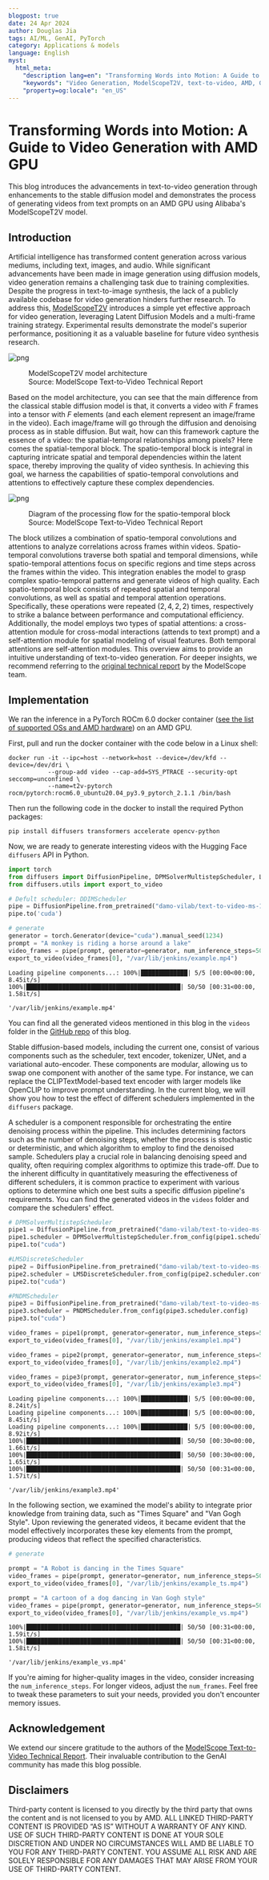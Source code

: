 ```yaml
---
blogpost: true
date: 24 Apr 2024
author: Douglas Jia
tags: AI/ML, GenAI, PyTorch
category: Applications & models
language: English
myst:
  html_meta:
    "description lang=en": "Transforming Words into Motion: A Guide to Video Generation with AMD GPU"
    "keywords": "Video Generation, ModelScopeT2V, text-to-video, AMD, GPU, MI300, MI250, ROCm, Generative AI, Videos"
    "property=og:locale": "en_US"
---
```


# Transforming Words into Motion: A Guide to Video Generation with AMD GPU

This blog introduces the advancements in text-to-video generation through enhancements to the stable diffusion model and demonstrates the process of generating videos from text prompts on an AMD GPU using Alibaba's ModelScopeT2V model.

## Introduction

Artificial intelligence has transformed content generation across various mediums, including text, images, and audio. While significant advancements have been made in image generation using diffusion models, video generation remains a challenging task due to training complexities. Despite the progress in text-to-image synthesis, the lack of a publicly available codebase for video generation hinders further research. To address this, [ModelScopeT2V](https://arxiv.org/abs/2308.06571) introduces a simple yet effective approach for video generation, leveraging Latent Diffusion Models and a multi-frame training strategy. Experimental results demonstrate the model's superior performance, positioning it as a valuable baseline for future video synthesis research.

![png](images/architecture.png)
<figure style="text-align: left;">
    <figcaption>ModelScopeT2V model architecture<br>Source: ModelScope Text-to-Video Technical Report</figcaption>
</figure>

Based on the model architecture, you can see that the main difference from the classical stable diffusion model is that, it converts a video with $F$ frames into a tensor with $F$ elements (and each element represent an image/frame in the video). Each image/frame will go through the diffusion and denoising process as in stable diffusion. But wait, how can this framework capture the essence of a video: the spatial-temporal relationships among pixels? Here comes the spatial-temporal block.
The spatio-temporal block is integral in capturing intricate spatial and temporal dependencies within the latent space, thereby improving the quality of video synthesis. In achieving this goal, we harness the capabilities of spatio-temporal convolutions and attentions to effectively capture these complex dependencies.

![png](images/spatial-temporal.png)
<figure style="text-align: left;">
    <figcaption>Diagram of the processing flow for the spatio-temporal block<br>Source: ModelScope Text-to-Video Technical Report</figcaption>
</figure>

The block utilizes a combination of spatio-temporal convolutions and attentions to analyze correlations across frames within videos. Spatio-temporal convolutions traverse both spatial and temporal dimensions, while spatio-temporal attentions focus on specific regions and time steps across the frames within the video. This integration enables the model to grasp complex spatio-temporal patterns and generate videos of high quality. Each spatio-temporal block consists of repeated spatial and temporal convolutions, as well as spatial and temporal attention operations. Specifically, these operations were repeated $(2, 4, 2, 2)$ times, respectively to strike a balance between performance and computational efficiency. Additionally, the model employs two types of spatial attentions: a cross-attention module for cross-modal interactions (attends to text prompt) and a self-attention module for spatial modeling of visual features. Both temporal attentions are self-attention modules. This overview aims to provide an intuitive understanding of text-to-video generation. For deeper insights, we recommend referring to the [original technical report](https://arxiv.org/abs/2308.06571) by the ModelScope team.

## Implementation

We ran the inference in a PyTorch ROCm 6.0 docker container ([see the list of supported OSs and AMD hardware](https://rocm.docs.amd.com/projects/install-on-linux/en/latest/reference/system-requirements.html)) on an AMD GPU.

First, pull and run the docker container with the code below in a Linux shell:

```text
docker run -it --ipc=host --network=host --device=/dev/kfd --device=/dev/dri \
           --group-add video --cap-add=SYS_PTRACE --security-opt seccomp=unconfined \
           --name=t2v-pytorch rocm/pytorch:rocm6.0_ubuntu20.04_py3.9_pytorch_2.1.1 /bin/bash
```

Then run the following code in the docker to install the required Python packages:

```text
pip install diffusers transformers accelerate opencv-python
```

Now, we are ready to generate interesting videos with the Hugging Face `diffusers` API in Python.

```python
import torch
from diffusers import DiffusionPipeline, DPMSolverMultistepScheduler, LMSDiscreteScheduler, PNDMScheduler
from diffusers.utils import export_to_video

# Defult scheduler: DDIMScheduler
pipe = DiffusionPipeline.from_pretrained("damo-vilab/text-to-video-ms-1.7b")
pipe.to('cuda')

# generate
generator = torch.Generator(device="cuda").manual_seed(1234)
prompt = "A monkey is riding a horse around a lake"
video_frames = pipe(prompt, generator=generator, num_inference_steps=50, num_frames=20).frames
export_to_video(video_frames[0], "/var/lib/jenkins/example.mp4")
```

```text
Loading pipeline components...: 100%|█████████████| 5/5 [00:00<00:00,  8.45it/s]
100%|███████████████████████████████████████████| 50/50 [00:31<00:00,  1.58it/s]

'/var/lib/jenkins/example.mp4'
```

You can find all the generated videos mentioned in this blog in the `videos` folder in the [GitHub repo](https://github.com/ROCm/rocm-blogs/tree/release/blogs/artificial-intelligence/text-to-video-generation) of this blog.

Stable diffusion-based models, including the current one, consist of various components such as the scheduler, text encoder, tokenizer, UNet, and a variational auto-encoder. These components are modular, allowing us to swap one component with another of the same type. For instance, we can replace the CLIPTextModel-based text encoder with larger models like OpenCLIP to improve prompt understanding. In the current blog, we will show you how to test the effect of different schedulers implemented in the `diffusers` package.

A scheduler is a component responsible for orchestrating the entire denoising process within the pipeline. This includes determining factors such as the number of denoising steps, whether the process is stochastic or deterministic, and which algorithm to employ to find the denoised sample. Schedulers play a crucial role in balancing denoising speed and quality, often requiring complex algorithms to optimize this trade-off. Due to the inherent difficulty in quantitatively measuring the effectiveness of different schedulers, it is common practice to experiment with various options to determine which one best suits a specific diffusion pipeline's requirements. You can find the generated videos in the `videos` folder and compare the schedulers' effect.

```python
# DPMSolverMultistepScheduler
pipe1 = DiffusionPipeline.from_pretrained("damo-vilab/text-to-video-ms-1.7b")
pipe1.scheduler = DPMSolverMultistepScheduler.from_config(pipe1.scheduler.config)
pipe1.to("cuda")

#LMSDiscreteScheduler
pipe2 = DiffusionPipeline.from_pretrained("damo-vilab/text-to-video-ms-1.7b")
pipe2.scheduler = LMSDiscreteScheduler.from_config(pipe2.scheduler.config)
pipe2.to("cuda")

#PNDMScheduler
pipe3 = DiffusionPipeline.from_pretrained("damo-vilab/text-to-video-ms-1.7b")
pipe3.scheduler = PNDMScheduler.from_config(pipe3.scheduler.config)
pipe3.to("cuda")

video_frames = pipe1(prompt, generator=generator, num_inference_steps=50, num_frames=20).frames
export_to_video(video_frames[0], "/var/lib/jenkins/example1.mp4")

video_frames = pipe2(prompt, generator=generator, num_inference_steps=50, num_frames=20).frames
export_to_video(video_frames[0], "/var/lib/jenkins/example2.mp4")

video_frames = pipe3(prompt, generator=generator, num_inference_steps=50, num_frames=20).frames
export_to_video(video_frames[0], "/var/lib/jenkins/example3.mp4")
```

```text
Loading pipeline components...: 100%|█████████████| 5/5 [00:00<00:00,  8.24it/s]
Loading pipeline components...: 100%|█████████████| 5/5 [00:00<00:00,  8.45it/s]
Loading pipeline components...: 100%|█████████████| 5/5 [00:00<00:00,  8.92it/s]
100%|███████████████████████████████████████████| 50/50 [00:30<00:00,  1.66it/s]
100%|███████████████████████████████████████████| 50/50 [00:30<00:00,  1.65it/s]
100%|███████████████████████████████████████████| 50/50 [00:31<00:00,  1.57it/s]

'/var/lib/jenkins/example3.mp4'
```

In the following section, we examined the model's ability to integrate prior knowledge from training data, such as "Times Square" and "Van Gogh Style". Upon reviewing the generated videos, it became evident that the model effectively incorporates these key elements from the prompt, producing videos that reflect the specified characteristics.

```python
# generate

prompt = "A Robot is dancing in the Times Square"
video_frames = pipe(prompt, generator=generator, num_inference_steps=50, num_frames=20).frames
export_to_video(video_frames[0], "/var/lib/jenkins/example_ts.mp4")

prompt = "A cartoon of a dog dancing in Van Gogh style"
video_frames = pipe(prompt, generator=generator, num_inference_steps=50, num_frames=20).frames
export_to_video(video_frames[0], "/var/lib/jenkins/example_vs.mp4")
```

```text
100%|███████████████████████████████████████████| 50/50 [00:31<00:00,  1.59it/s]
100%|███████████████████████████████████████████| 50/50 [00:31<00:00,  1.58it/s]  

'/var/lib/jenkins/example_vs.mp4'
```

If you're aiming for higher-quality images in the video, consider increasing the `num_inference_steps`. For longer videos, adjust the `num_frames`. Feel free to tweak these parameters to suit your needs, provided you don't encounter memory issues.

## Acknowledgement

We extend our sincere gratitude to the authors of the [ModelScope Text-to-Video Technical Report](https://arxiv.org/abs/2308.06571). Their invaluable contribution to the GenAI community has made this blog possible.

## Disclaimers

Third-party content is licensed to you directly by the third party that owns the content and is not licensed to you by AMD. ALL LINKED THIRD-PARTY CONTENT IS PROVIDED “AS IS” WITHOUT A WARRANTY OF ANY KIND. USE OF SUCH THIRD-PARTY CONTENT IS DONE AT YOUR SOLE DISCRETION AND UNDER NO CIRCUMSTANCES WILL AMD BE LIABLE TO YOU FOR ANY THIRD-PARTY CONTENT. YOU ASSUME ALL RISK AND ARE SOLELY RESPONSIBLE FOR ANY DAMAGES THAT MAY ARISE FROM YOUR USE OF THIRD-PARTY CONTENT.

